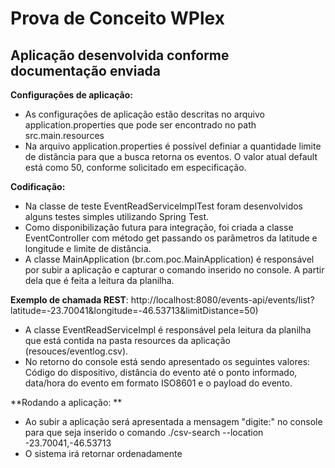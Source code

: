 Prova de Conceito WPlex
=================

Aplicação desenvolvida conforme documentação enviada
-------------------
**Configurações de aplicação:**
- As configurações de aplicação estão descritas no arquivo application.properties que pode ser encontrado no path src.main.resources
- Na arquivo application.properties é possível definiar a quantidade limite de distância para que a busca retorna os eventos. O valor atual default está como 50, conforme solicitado em especificação.

**Codificação:**
- Na classe de teste EventReadServiceImplTest foram desenvolvidos alguns testes simples utilizando Spring Test.
- Como disponibilização futura para integração, foi criada a classe EventController com método get passando os parâmetros da latitude e longitude e limite de distância.
- A classe MainApplication (br.com.poc.MainApplication) é responsável por subir a aplicação e capturar o comando inserido no console. A partir dela que é feita a leitura da planilha.

**Exemplo de chamada REST**:
http://localhost:8080/events-api/events/list?latitude=-23.70041&longitude=-46.53713&limitDistance=50)

- A classe EventReadServiceImpl é responsável pela leitura da planilha que está contida na pasta resources da aplicação (resouces/eventlog.csv).
- No retorno do console está sendo apresentado os seguintes valores: Código do dispositivo, distância do evento até o ponto informado, data/hora do evento em formato ISO8601 e o payload do evento.

**Rodando a aplicação: **
- Ao subir a aplicação será apresentada a mensagem "digite:" no console para que seja inserido o comando ./csv-search --location -23.70041,-46.53713
- O sistema irá retornar ordenadamente





